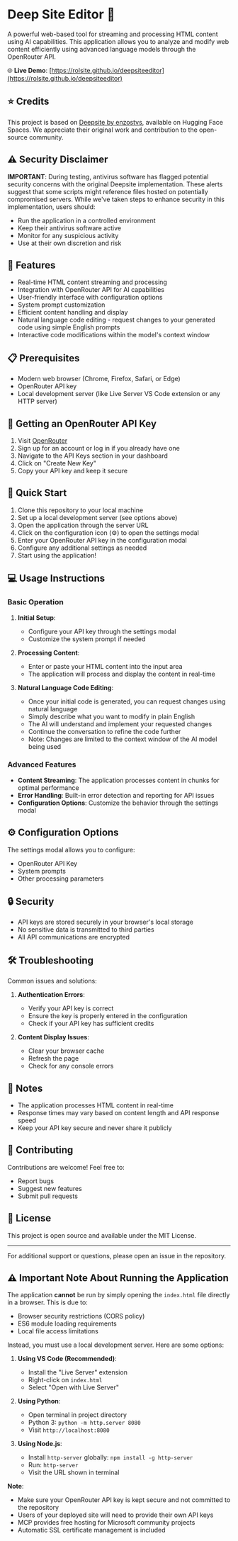 # Deep Site Editor 🚀

A powerful web-based tool for streaming and processing HTML content using AI capabilities. This application allows you to analyze and modify web content efficiently using advanced language models through the OpenRouter API.

🌐 **Live Demo**: [https://rolsite.github.io/deepsiteeditor](https://rolsite.github.io/deepsiteeditor)

## ⭐ Credits

This project is based on [Deepsite by enzostvs](https://huggingface.co/spaces/enzostvs/deepsite), available on Hugging Face Spaces. We appreciate their original work and contribution to the open-source community.

## ⚠️ Security Disclaimer

**IMPORTANT**: During testing, antivirus software has flagged potential security concerns with the original Deepsite implementation. These alerts suggest that some scripts might reference files hosted on potentially compromised servers. While we've taken steps to enhance security in this implementation, users should:

- Run the application in a controlled environment
- Keep their antivirus software active
- Monitor for any suspicious activity
- Use at their own discretion and risk

## 🌟 Features

- Real-time HTML content streaming and processing
- Integration with OpenRouter API for AI capabilities
- User-friendly interface with configuration options
- System prompt customization
- Efficient content handling and display
- Natural language code editing - request changes to your generated code using simple English prompts
- Interactive code modifications within the model's context window

## 📋 Prerequisites

- Modern web browser (Chrome, Firefox, Safari, or Edge)
- OpenRouter API key
- Local development server (like Live Server VS Code extension or any HTTP server)

## 🔑 Getting an OpenRouter API Key

1. Visit [OpenRouter](https://openrouter.ai/)
2. Sign up for an account or log in if you already have one
3. Navigate to the API Keys section in your dashboard
4. Click on "Create New Key"
5. Copy your API key and keep it secure

## 🚀 Quick Start

1. Clone this repository to your local machine
2. Set up a local development server (see options above)
3. Open the application through the server URL
4. Click on the configuration icon (⚙️) to open the settings modal
5. Enter your OpenRouter API key in the configuration modal
6. Configure any additional settings as needed
7. Start using the application!

## 💻 Usage Instructions

### Basic Operation

1. **Initial Setup**:
   - Configure your API key through the settings modal
   - Customize the system prompt if needed

2. **Processing Content**:
   - Enter or paste your HTML content into the input area
   - The application will process and display the content in real-time

3. **Natural Language Code Editing**:
   - Once your initial code is generated, you can request changes using natural language
   - Simply describe what you want to modify in plain English
   - The AI will understand and implement your requested changes
   - Continue the conversation to refine the code further
   - Note: Changes are limited to the context window of the AI model being used

### Advanced Features

- **Content Streaming**: The application processes content in chunks for optimal performance
- **Error Handling**: Built-in error detection and reporting for API issues
- **Configuration Options**: Customize the behavior through the settings modal

## ⚙️ Configuration Options

The settings modal allows you to configure:
- OpenRouter API Key
- System prompts
- Other processing parameters

## 🔒 Security

- API keys are stored securely in your browser's local storage
- No sensitive data is transmitted to third parties
- All API communications are encrypted

## 🛠️ Troubleshooting

Common issues and solutions:

1. **Authentication Errors**:
   - Verify your API key is correct
   - Ensure the key is properly entered in the configuration
   - Check if your API key has sufficient credits

2. **Content Display Issues**:
   - Clear your browser cache
   - Refresh the page
   - Check for any console errors

## 📝 Notes

- The application processes HTML content in real-time
- Response times may vary based on content length and API response speed
- Keep your API key secure and never share it publicly

## 🤝 Contributing

Contributions are welcome! Feel free to:
- Report bugs
- Suggest new features
- Submit pull requests

## 📄 License

This project is open source and available under the MIT License.

---

For additional support or questions, please open an issue in the repository.

## ⚠️ Important Note About Running the Application

The application **cannot** be run by simply opening the `index.html` file directly in a browser. This is due to:
- Browser security restrictions (CORS policy)
- ES6 module loading requirements
- Local file access limitations

Instead, you must use a local development server. Here are some options:

1. **Using VS Code (Recommended)**:
   - Install the "Live Server" extension
   - Right-click on `index.html`
   - Select "Open with Live Server"

2. **Using Python**:
   - Open terminal in project directory
   - Python 3: `python -m http.server 8080`
   - Visit `http://localhost:8080`

3. **Using Node.js**:
   - Install `http-server` globally: `npm install -g http-server`
   - Run: `http-server`
   - Visit the URL shown in terminal


**Note**: 
- Make sure your OpenRouter API key is kept secure and not committed to the repository
- Users of your deployed site will need to provide their own API keys
- MCP provides free hosting for Microsoft community projects
- Automatic SSL certificate management is included 